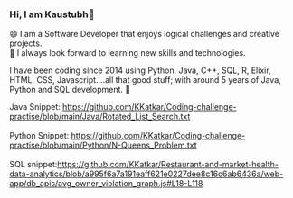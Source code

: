 ### Hi, I am Kaustubh👋

😄 I am a Software Developer that enjoys logical challenges and creative projects. <br>
🔭 I always look forward to learning new skills and technologies.

I have been coding since 2014 using Python, Java, C++, SQL, R, Elixir, HTML, CSS, Javascript....all that good stuff; with around 5 years of Java, Python and SQL development. 💯

Java Snippet: https://github.com/KKatkar/Coding-challenge-practise/blob/main/Java/Rotated_List_Search.txt <br><br>
Python Snippet: https://github.com/KKatkar/Coding-challenge-practise/blob/main/Python/N-Queens_Problem.txt <br><br>
SQL snippet:https://github.com/KKatkar/Restaurant-and-market-health-data-analytics/blob/a995f6a7a191eaff621e0227dee8c16c6ab6436a/web-app/db_apis/avg_owner_violation_graph.js#L18-L118

<!--
**KKatkar/KKatkar** is a ✨ _special_ ✨ repository because its `README.md` (this file) appears on your GitHub profile.

Here are some ideas to get you started:

- 🔭 I’m currently working on ...
- 🌱 I’m currently learning ...
- 👯 I’m looking to collaborate on ...
- 🤔 I’m looking for help with ...
- 💬 Ask me about ...
- 📫 How to reach me: ...
- 😄 Pronouns: ...
- ⚡ Fun fact: ...
-->

